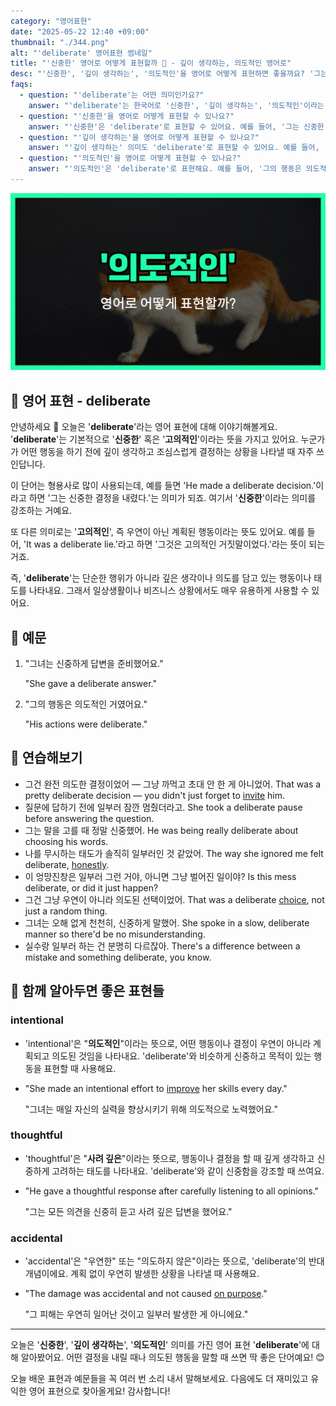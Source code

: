 ```yaml
---
category: "영어표현"
date: "2025-05-22 12:40 +09:00"
thumbnail: "./344.png"
alt: "'deliberate' 영어표현 썸네일"
title: "'신중한' 영어로 어떻게 표현할까 🤔 - 깊이 생각하는, 의도적인 영어로"
desc: "'신중한', '깊이 생각하는', '의도적인'을 영어로 어떻게 표현하면 좋을까요? '그는 신중한 결정을 내렸어요.', '그 행동은 고의적이었어요.' 등을 영어로 표현하는 법을 배워봅시다. 다양한 예문을 통해서 연습하고 본인의 표현으로 만들어 보세요."
faqs:
  - question: "'deliberate'는 어떤 의미인가요?"
    answer: "'deliberate'는 한국어로 '신중한', '깊이 생각하는', '의도적인'이라는 뜻을 가지고 있어요. 행동이나 결정이 조심스럽고 계획적일 때 사용해요."
  - question: "'신중한'을 영어로 어떻게 표현할 수 있나요?"
    answer: "'신중한'은 'deliberate'로 표현할 수 있어요. 예를 들어, '그는 신중한 결정을 내렸어요.'는 'He made a deliberate decision.'라고 해요."
  - question: "'깊이 생각하는'을 영어로 어떻게 표현할 수 있나요?"
    answer: "'깊이 생각하는' 의미도 'deliberate'로 표현할 수 있어요. 예를 들어, '우리는 문제를 신중하게 검토해야 해요.'는 'We need to deliberate on the issue carefully.'라고 해요."
  - question: "'의도적인'을 영어로 어떻게 표현할 수 있나요?"
    answer: "'의도적인'은 'deliberate'로 표현해요. 예를 들어, '그의 행동은 의도적인 거였어요.'는 'His actions were deliberate.'라고 할 수 있어요."
---
```


!['deliberate' 영어표현 썸네일](./344.png)

## 🌟 영어 표현 - deliberate

안녕하세요 👋 오늘은 '**deliberate**'라는 영어 표현에 대해 이야기해볼게요. '**deliberate**'는 기본적으로 '**신중한**' 혹은 '**고의적인**'이라는 뜻을 가지고 있어요. 누군가가 어떤 행동을 하기 전에 깊이 생각하고 조심스럽게 결정하는 상황을 나타낼 때 자주 쓰인답니다.

이 단어는 형용사로 많이 사용되는데, 예를 들면 'He made a deliberate decision.'이라고 하면 '그는 신중한 결정을 내렸다.'는 의미가 되죠. 여기서 '**신중한**'이라는 의미를 강조하는 거예요.

또 다른 의미로는 '**고의적인**', 즉 우연이 아닌 계획된 행동이라는 뜻도 있어요. 예를 들어, 'It was a deliberate lie.'라고 하면 '그것은 고의적인 거짓말이었다.'라는 뜻이 되는 거죠.

즉, '**deliberate**'는 단순한 행위가 아니라 깊은 생각이나 의도를 담고 있는 행동이나 태도를 나타내요. 그래서 일상생활이나 비즈니스 상황에서도 매우 유용하게 사용할 수 있어요.

## 📖 예문

1. "그녀는 신중하게 답변을 준비했어요."

   "She gave a deliberate answer."

2. "그의 행동은 의도적인 거였어요."

   "His actions were deliberate."

## 💬 연습해보기

<ul data-interactive-list>
  <li data-interactive-item>
    <span data-toggler>그건 완전 의도한 결정이었어 — 그냥 까먹고 초대 안 한 게 아니었어.</span>
    <span data-answer>That was a pretty deliberate decision — you didn't just forget to <a href="/blog/in-english/347.invite/">invite</a> him.</span>
  </li>
  <li data-interactive-item>
    <span data-toggler>질문에 답하기 전에 일부러 잠깐 멈췄더라고.</span>
    <span data-answer>She took a deliberate pause before answering the question.</span>
  </li>
  <li data-interactive-item>
    <span data-toggler>그는 말을 고를 때 정말 신중했어.</span>
    <span data-answer>He was being really deliberate about choosing his words.</span>
  </li>
  <li data-interactive-item>
    <span data-toggler>나를 무시하는 태도가 솔직히 일부러인 것 같았어.</span>
    <span data-answer>The way she ignored me felt deliberate, <a href="/blog/in-english/336.honestly/">honestly</a>.</span>
  </li>
  <li data-interactive-item>
    <span data-toggler>이 엉망진창은 일부러 그런 거야, 아니면 그냥 벌어진 일이야?</span>
    <span data-answer>Is this mess deliberate, or did it just happen?</span>
  </li>
  <li data-interactive-item>
    <span data-toggler>그건 그냥 우연이 아니라 의도된 선택이었어.</span>
    <span data-answer>That was a deliberate <a href="/blog/in-english/399.choice/">choice</a>, not just a random thing.</span>
  </li>
  <li data-interactive-item>
    <span data-toggler>그녀는 오해 없게 천천히, 신중하게 말했어.</span>
    <span data-answer>She spoke in a slow, deliberate manner so there'd be no misunderstanding.</span>
  </li>
  <li data-interactive-item>
    <span data-toggler>실수랑 일부러 하는 건 분명히 다르잖아.</span>
    <span data-answer>There's a difference between a mistake and something deliberate, you know.</span>
  </li>
</ul>

## 🤝 함께 알아두면 좋은 표현들

### intentional

- 'intentional'은 "**의도적인**"이라는 뜻으로, 어떤 행동이나 결정이 우연이 아니라 계획되고 의도된 것임을 나타내요. 'deliberate'와 비슷하게 신중하고 목적이 있는 행동을 표현할 때 사용해요.

- "She made an intentional effort to [improve](/blog/in-english/394.improve/) her skills every day."

  "그녀는 매일 자신의 실력을 향상시키기 위해 의도적으로 노력했어요."

### thoughtful

- 'thoughtful'은 "**사려 깊은**"이라는 뜻으로, 행동이나 결정을 할 때 깊게 생각하고 신중하게 고려하는 태도를 나타내요. 'deliberate'와 같이 신중함을 강조할 때 쓰여요.

- "He gave a thoughtful response after carefully listening to all opinions."

  "그는 모든 의견을 신중히 듣고 사려 깊은 답변을 했어요."

### accidental

- 'accidental'은 "우연한" 또는 "의도하지 않은"이라는 뜻으로, 'deliberate'의 반대 개념이에요. 계획 없이 우연히 발생한 상황을 나타낼 때 사용해요.

- "The damage was accidental and not caused [on purpose](/blog/vocab-1/018.on-purpose/)."

  "그 피해는 우연히 일어난 것이고 일부러 발생한 게 아니에요."

---

오늘은 '**신중한**', '**깊이 생각하는**', '**의도적인**' 의미를 가진 영어 표현 '**deliberate**'에 대해 알아봤어요. 어떤 결정을 내릴 때나 의도된 행동을 말할 때 쓰면 딱 좋은 단어예요! 😊

오늘 배운 표현과 예문들을 꼭 여러 번 소리 내서 말해보세요. 다음에도 더 재미있고 유익한 영어 표현으로 찾아올게요! 감사합니다!
